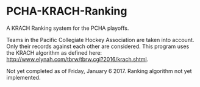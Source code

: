 # PCHA-KRACH-Ranking
A KRACH Ranking system for the PCHA playoffs.

Teams in the Pacific Collegiate Hockey Association are taken into account. Only their records against each other are considered. This program uses the KRACH algorithm as defined here: http://www.elynah.com/tbrw/tbrw.cgi?2016/krach.shtml.

Not yet completed as of Friday, January 6 2017. Ranking algorithm not yet implemented.
